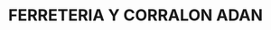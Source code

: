 ---
title: "FERRETERIA Y CORRALON ADAN"
url: /san-salvador-de-jujuy/ferreteria-y-corralon-adan/
shop: Eisenwaren
---